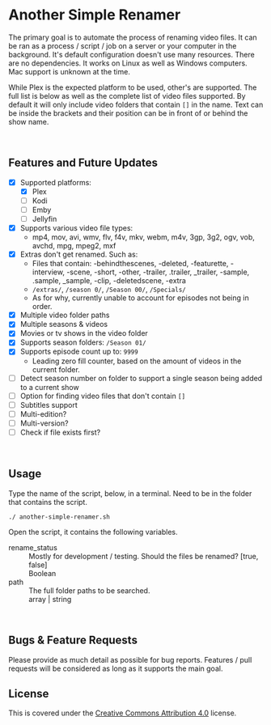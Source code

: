 # Another Simple Renamer

The primary goal is to automate the process of renaming video files. It can be ran as a process / script / job on a server or your computer in the background. It's default configuration doesn't use many resources. There are no dependencies. It works on Linux as well as Windows computers. Mac support is unknown at the time.

While Plex is the expected platform to be used, other's are supported. The full list is below as well as the complete list of video files supported. By default it will only include video folders that contain `[]` in the name. Text can be inside the brackets and their position can be in front of or behind the show name.

<br>

## Features and Future Updates
- [x] Supported platforms:
  - [x] Plex
  - [ ] Kodi
  - [ ] Emby
  - [ ] Jellyfin
- [x] Supports various video file types:  
  - mp4, mov, avi, wmv, flv, f4v, mkv, webm, m4v, 3gp, 3g2, ogv, vob, avchd, mpg, mpeg2, mxf
- [x] Extras don't get renamed. Such as:
  - Files that contain: -behindthescenes, -deleted, -featurette, -interview, -scene, -short, -other, -trailer, .trailer, _trailer, -sample, .sample, _sample, -clip, -deletedscene, -extra
  - `/extras/`, `/season 0/`, `/Season 00/`, `/Specials/`
  - As for why, currently unable to account for episodes not being in order.
- [x] Multiple video folder paths
- [x] Multiple seasons & videos
- [x] Movies or tv shows in the video folder
- [x] Supports season folders: `/Season 01/`
- [x] Supports episode count up to: `9999`
  - Leading zero fill counter, based on the amount of videos in the current folder.
- [ ] Detect season number on folder to support a single season being added to a current show
- [ ] Option for finding video files that don't contain `[]`
- [ ] Subtitles support
- [ ] Multi-edition?
- [ ] Multi-version?
- [ ] Check if file exists first?

<br>

## Usage

Type the name of the script, below, in a terminal. Need to be in the folder that contains the script.

`./ another-simple-renamer.sh`

Open the script, it contains the following variables.

<dl>
	<dt>rename_status</dt>
	<dd>Mostly for development / testing. Should the files be renamed? [true, false]</dd>
	<dd>Boolean</dd>
	<dt>path</dt>
	<dd>The full folder paths to be searched.</dd>
	<dd>array | string</dd>
</dl>

<br>

## Bugs & Feature Requests

Please provide as much detail as possible for bug reports. Features / pull requests will be considered as long as it supports the main goal.

## License

This is covered under the [Creative Commons Attribution 4.0](https://choosealicense.com/licenses/cc-by-4.0/) license.